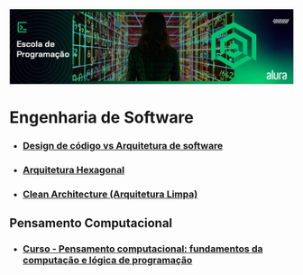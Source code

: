 <img src="./assets/engenharia-de-software.webp">

# Engenharia de Software

- ### [Design de código vs Arquitetura de software](./articles/DesignArquiteturaDeSoftware.md)

- ### [Arquitetura Hexagonal](./articles/ArquiteturaHexagonal.md)

- ### [Clean Architecture (Arquitetura Limpa)](./articles/CleanArchitecture.md)

## Pensamento Computacional

- ### [Curso - Pensamento computacional: fundamentos da computação e lógica de programação](./pensamentoComputacional/menu.md)
